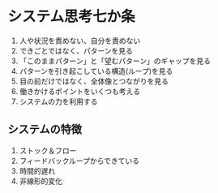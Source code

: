 # システム思考七か条

1. 人や状況を責めない、自分を責めない
1. できごとではなく、パターンを見る
1. 「このままパターン」と「望むパターン」のギャップを見る
1. パターンを引き起こしている構造(ループ)を見る
1. 目の前だけではなく、全体像とつながりを見る
1. 働きかけるポイントをいくつも考える
1. システムの力を利用する

## システムの特徴

1. ストック＆フロー
1. フィードバックループからできている
1. 時間的遅れ
1. 非線形的変化

